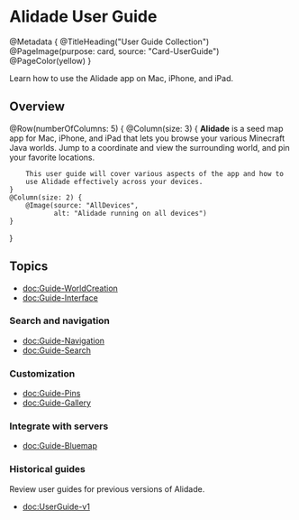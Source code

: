 # Alidade User Guide

@Metadata {
    @TitleHeading("User Guide Collection")
    @PageImage(purpose: card, source: "Card-UserGuide")
    @PageColor(yellow)
}

Learn how to use the Alidade app on Mac, iPhone, and iPad.

## Overview

@Row(numberOfColumns: 5) {
    @Column(size: 3) {
        **Alidade** is a seed map app for Mac, iPhone, and iPad that lets
        you browse your various Minecraft Java worlds. Jump to a
        coordinate and view the surrounding world, and pin your favorite
        locations.

        This user guide will cover various aspects of the app and how to
        use Alidade effectively across your devices.
    }
    @Column(size: 2) {
        @Image(source: "AllDevices",
               alt: "Alidade running on all devices")
    }
}

## Topics

- <doc:Guide-WorldCreation>
- <doc:Guide-Interface>

### Search and navigation

- <doc:Guide-Navigation>
- <doc:Guide-Search>

### Customization

- <doc:Guide-Pins>
- <doc:Guide-Gallery>

### Integrate with servers

- <doc:Guide-Bluemap>

### Historical guides

Review user guides for previous versions of Alidade.

- <doc:UserGuide-v1>
